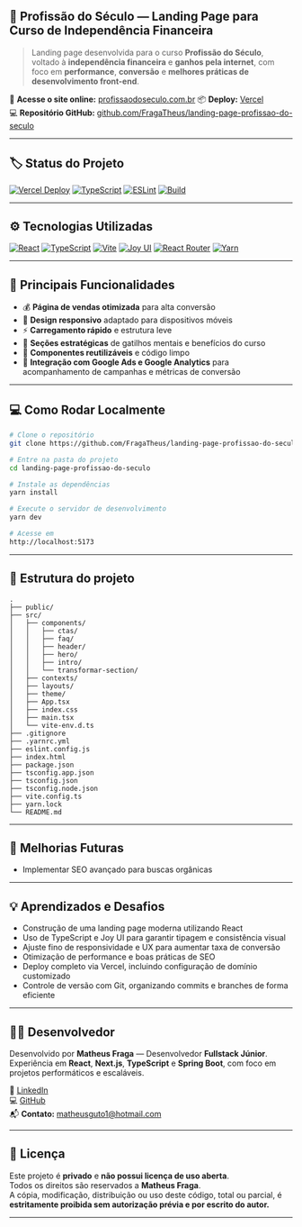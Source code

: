 ## 🚀 Profissão do Século — Landing Page para Curso de Independência Financeira

> Landing page desenvolvida para o curso **Profissão do Século**, voltado à **independência financeira** e **ganhos pela internet**, com foco em **performance**, **conversão** e **melhores práticas de desenvolvimento front-end**.

🔗 **Acesse o site online:** [profissaodoseculo.com.br](profissaodoseculo.com.br)
📦 **Deploy:** [Vercel](https://vercel.com)  
💻 **Repositório GitHub:** [github.com/FragaTheus/landing-page-profissao-do-seculo](https://github.com/FragaTheus/landing-page-profissao-do-seculo)

---

## 🏷️ Status do Projeto

[![Vercel Deploy](https://img.shields.io/badge/Vercel-Deploy-brightgreen?style=for-the-badge&logo=vercel&logoColor=white)](https://vercel.com)
[![TypeScript](https://img.shields.io/badge/TypeScript-3178C6?style=for-the-badge&logo=typescript&logoColor=white)](https://www.typescriptlang.org/)
[![ESLint](https://img.shields.io/badge/ESLint-4B32C3?style=for-the-badge&logo=eslint&logoColor=white)](https://eslint.org/)
[![Build](https://img.shields.io/badge/Build-Passing-brightgreen?style=for-the-badge)](https://github.com/FragaTheus/landing-page-profissao-do-seculo/actions)

---

## ⚙️ Tecnologias Utilizadas

[![React](https://img.shields.io/badge/React-20232A?style=for-the-badge&logo=react&logoColor=61DAFB)](https://reactjs.org/)
[![TypeScript](https://img.shields.io/badge/TypeScript-3178C6?style=for-the-badge&logo=typescript&logoColor=white)](https://www.typescriptlang.org/)
[![Vite](https://img.shields.io/badge/Vite-646CFF?style=for-the-badge&logo=vite&logoColor=FFD62E)](https://vitejs.dev/)
[![Joy UI](https://img.shields.io/badge/Joy%20UI-007FFF?style=for-the-badge&logo=mui&logoColor=white)](https://mui.com/joy-ui/)
[![React Router](https://img.shields.io/badge/React_Router-CA4245?style=for-the-badge&logo=react-router&logoColor=white)](https://reactrouter.com/)
[![Yarn](https://img.shields.io/badge/Yarn-2C8EBB?style=for-the-badge&logo=yarn&logoColor=white)](https://yarnpkg.com/)

---

## 🧠 Principais Funcionalidades

- 💰 **Página de vendas otimizada** para alta conversão  
- 📱 **Design responsivo** adaptado para dispositivos móveis  
- ⚡ **Carregamento rápido** e estrutura leve  
- 🎯 **Seções estratégicas** de gatilhos mentais e benefícios do curso  
- 🧩 **Componentes reutilizáveis** e código limpo    
- 🔄 **Integração com Google Ads e Google Analytics** para acompanhamento de campanhas e métricas de conversão
---

## 💻 Como Rodar Localmente

```bash
# Clone o repositório
git clone https://github.com/FragaTheus/landing-page-profissao-do-seculo.git](https://github.com/FragaTheus/landing-page-profissao-do-futuro.git

# Entre na pasta do projeto
cd landing-page-profissao-do-seculo

# Instale as dependências
yarn install

# Execute o servidor de desenvolvimento
yarn dev

# Acesse em
http://localhost:5173
```
---

## 📁 Estrutura do projeto
```
.
├── public/
├── src/
│   ├── components/
│   │   ├── ctas/
│   │   ├── faq/
│   │   ├── header/
│   │   ├── hero/
│   │   ├── intro/
│   │   └── transformar-section/
│   ├── contexts/
│   ├── layouts/
│   ├── theme/
│   ├── App.tsx
│   ├── index.css
│   ├── main.tsx
│   └── vite-env.d.ts
├── .gitignore
├── .yarnrc.yml
├── eslint.config.js
├── index.html
├── package.json
├── tsconfig.app.json
├── tsconfig.json
├── tsconfig.node.json
├── vite.config.ts
├── yarn.lock
└── README.md
```

---

## 🚀 Melhorias Futuras 

- Implementar SEO avançado para buscas orgânicas

---

## 💡 Aprendizados e Desafios

- Construção de uma landing page moderna utilizando React
- Uso de TypeScript e Joy UI para garantir tipagem e consistência visual
- Ajuste fino de responsividade e UX para aumentar taxa de conversão
- Otimização de performance e boas práticas de SEO
- Deploy completo via Vercel, incluindo configuração de domínio customizado
- Controle de versão com Git, organizando commits e branches de forma eficiente

---

## 👨‍💻 Desenvolvedor

Desenvolvido por **Matheus Fraga** — Desenvolvedor **Fullstack Júnior**.  
Experiência em **React**, **Next.js**, **TypeScript** e **Spring Boot**, com foco em projetos performáticos e escaláveis.

🔗 [LinkedIn](https://www.linkedin.com/in/matheusfraga/)  
💻 [GitHub](https://github.com/FragaTheus)  
📬 **Contato:** [matheusguto1@hotmail.com](mailto:matheusguto1@hotmail.com)

---

## 🪪 Licença

Este projeto é **privado** e **não possui licença de uso aberta**.  
Todos os direitos são reservados a **Matheus Fraga**.  
A cópia, modificação, distribuição ou uso deste código, total ou parcial, é **estritamente proibida sem autorização prévia e por escrito do autor.**

---
